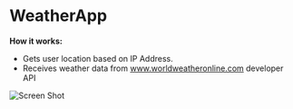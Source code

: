 # WeatherApp

**How it works:**  
- Gets user location based on IP Address.  
- Receives weather data from www.worldweatheronline.com developer API

![Screen Shot](https://user-images.githubusercontent.com/60115158/78523698-9e720780-779f-11ea-9383-f3e20355f00a.png)
